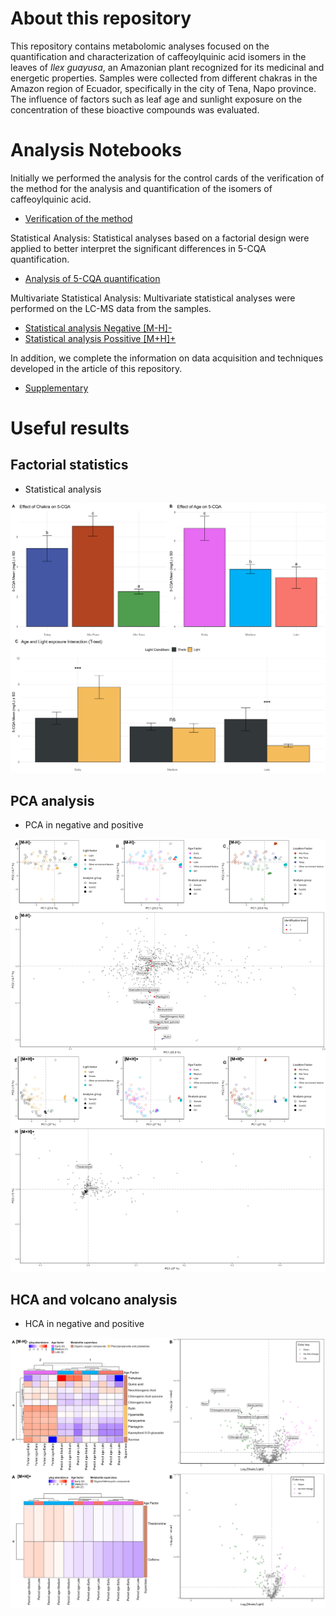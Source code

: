 # About this repository

This repository contains metabolomic analyses focused on the quantification and characterization of caffeoylquinic acid isomers in the leaves of *Ilex guayusa*, an Amazonian plant recognized for its medicinal and energetic properties. Samples were collected from different chakras in the Amazon region of Ecuador, specifically in the city of Tena, Napo province. The influence of factors such as leaf age and sunlight exposure on the concentration of these bioactive compounds was evaluated.

# Analysis Notebooks

Initially we performed the analysis for the control cards of the verification of the method for the analysis and quantification of the isomers of caffeoylquinic acid.

- [Verification of the method](https://github.com/IKIAM-NPLab/I_guayusa_chlorogenic_acids/blob/main/Notebooks/Control_letter_validation_method.ipynb)

Statistical Analysis: Statistical analyses based on a factorial design were applied to better interpret the significant differences in 5-CQA quantification.

- [Analysis of 5-CQA quantification](https://github.com/IKIAM-NPLab/I_guayusa_chlorogenic_acids/blob/main/Notebooks/Statistical_factory_design.md)

Multivariate Statistical Analysis: Multivariate statistical analyses were performed on the LC-MS data from the samples.

- [Statistical analysis Negative [M-H]-](https://github.com/IKIAM-NPLab/I_guayusa_chlorogenic_acids/blob/main/Notebooks/Statistical_Analysis_neg.md)
- [Statistical analysis Possitive [M+H]+](https://github.com/IKIAM-NPLab/I_guayusa_chlorogenic_acids/blob/main/Notebooks/Statistical_Analysis_pos.md)

In addition, we complete the information on data acquisition and techniques developed in the article of this repository.
- [Supplementary](https://github.com/IKIAM-NPLab/I_guayusa_chlorogenic_acids/tree/main/Supplementary_files)

# Useful results

## Factorial statistics

- Statistical analysis

![Statistical analysis](Result/Factorial_results/Figuras/PNG/figure_union_3.png)

## PCA analysis

- PCA in negative and positive

![PCA analysis](Result/notame_results/Figuras/Join_plots/PNG/figure_union_1.png)

## HCA and volcano analysis

- HCA in negative and positive

![HCA and volcano analysis](Result/notame_results/Figuras/Join_plots/PNG/figure_union_2.png)
